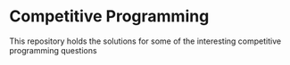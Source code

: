 # Competitive Programming
This repository holds the solutions for some of the interesting competitive programming questions
